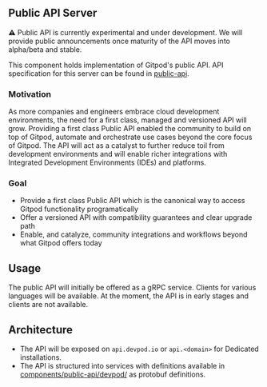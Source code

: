## Public API Server

:warning: Public API is currently experimental and under development. We will provide public announcements once maturity of the API moves into alpha/beta and stable.

This component holds implementation of Gitpod's public API. API specification for this server can be found in [public-api](/components/public-api).

### Motivation
As more companies and engineers embrace cloud development environments, the need for a first class, managed and versioned API will grow. Providing a first class Public API
enabled the community to build on top of Gitpod, automate and orchestrate use cases beyond the core focus of Gitpod. The API will act as a catalyst to further reduce toil
from development environments and will enable richer integrations with Integrated Development Environments (IDEs) and platforms.

### Goal
* Provide a first class Public API which is the canonical way to access Gitpod functionality programatically
* Offer a versioned API with compatibility guarantees and clear upgrade path
* Enable, and catalyze, community integrations and workflows beyond what Gitpod offers today


## Usage
The public API will initially be offered as a gRPC service. Clients for various languages will be available. At the moment, the API is in early stages and clients are not available.


## Architecture
* The API will be exposed on `api.devpod.io` or `api.<domain>` for Dedicated installations.
* The API is structured into services with definitions available in [components/public-api/devpod/](../public-api/devpod) as protobuf definitions.
